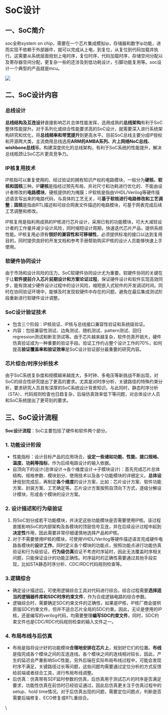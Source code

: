# SoC设计

## 一、SoC简介

soc全称system on chip，需要在一个芯片集成模拟ip，存储器和数字ip功能，进而实现不依赖于外部器件，就可以完成从上电，到复位，从复位到代码加载并执行。这需要从系统层面规划上电时序，复位时序，代码加载时序，存储空间分配以及寄存器空间分配，更复杂一些的还涉及到低功耗设计，引脚功能复用等。soc设计一个典型的产品就是mcu。

<img src="../.gitbook/assets/image (1).png" alt="" data-size="original">![](../.gitbook/assets/image.png)

## 二、SoC设计内容



### 总线设计

**总线结构及互连设计**直接影响芯片总体性能发挥，选用成熟的**总线架构**有利于SoC整体性能提升。对于系列化或综合性能要求高的SoC设计，就需要深入进行系统架构研究和优化，将**总线频率和带宽提升**到更高水平。目前SoC总线主要分成IP授权和开源两大类，主流商用总线选用**ARM的AMBA系列、片上网络NoC总线、wishbone总线**等。构建深度优化的总线架构，有利于SoC系统的性能提升，解决总线瓶颈让SoC芯片更具竞争力。

### IP核复用技术

IP核指可以重复使用的、经过验证的拥有知识产权的电路模块，一般分为**硬核、软核和固核**三种。IP**硬核**是指经过预先布局、并对尺寸和功耗进行优化的、不能由设计者修改的**电路模块**，硬核提供的为掩膜；IP软核是指由VHDL/Verilog等硬件描述语言写出来的电路代码，与具体的工艺无关，可**基于软核进行电路修改和工艺调整**；**固核**是指由RTL描述和可综合网表文件描述的电路模块，可基于网表完成后续工艺调整和修改。

IP核复用是指利用成熟的IP核进行芯片设计，采用已有的功能模块，可大大减轻设计者的工作量并减少设计风险，同时缩短设计周期，快速迭代芯片产品，提供系统性能。IP核复用必须有**很好的兼容性和可移植性**，必须提供标准的接口以达到复用目的，同时提供良好的开发文档和参考手册帮助购买IP核的设计人员能够快速上手使用。

### 软硬件协同设计

由于市场和设计风险的压力，SoC软硬件协同设计尤为重要。软硬件协同的关键在于让**软件提前介入芯片前期设计和方案论证过程**，保证硬件设计和软件实现高效同步，能有效减少硬件设计过程中的设计风险，缩短嵌入式软件的开发调试时间。同时在协同验证环境中，能够及时发现软硬件中存在的问题，避免在最后集成测试阶段重新进行软硬件设计调整。

### SoC设计验证技术

* 包含三个阶段：IP核验证、IP核与总线接口兼容性验证和系统级验证。
* 内容：包括兼容性测试、边角测试、随机测试、pattern测试、回归regression测试和断言测试等。由于芯片越来越复杂，软件仿真开销大，硬件仿真验证成为一种重要的验证手段。验证工作约占整个设计工作的70%，如何提高**验证覆盖率和验证效率**是SoC设计验证部分最重要的研究内容。

### 芯片综合/时序分析技术

由于SoC系统复杂度和规模越来越庞大，多时钟、多电压等新挑战不断出现，对SoC的综合性研究提出了更高的要求。尤其是对时序分析，关键路径的特殊约束分析，要求研究人员具有深厚的SoC系统设计背景知识。与此同时，静态时序分析（STA）、代码规则检查也日趋复杂，后端仿真效率低下等问题，对总体设计人员和SoC系统提出了更苛刻的要求。

## 三、SoC设计流程

**Soc设计流程**：SoC主要包括了硬件和软件两个部分。

### 1. 功能设计阶段

* 性能指标：设计目标产品的应用场合，**设定一些诸如功能、性能、接口规格、温度、功耗等指标**，作为后续电路设计的输入依据。
* 自顶向下的设计(总体设计->各个维度设计->子模块设计)：首先完成芯片总体结构、规格参数、模块划分、使用技术以及各个功能模块的详细定义。**总体设计**规划完成后，再制定**各个维度**的设计方案，比如：芯片设计方案、软件功能方案、封装方案、工艺确定等。芯片设计方案按照自顶向下方式，逐级分解设计模块，形成各个模块的设计方案。

### 2. 设计描述和行为级验证

1. 将SoC划分成若干功能模块，并决定这些功能模块是否需要使用IP核。该过程直接影响SoC的内部架构及各模块的顶层信号互连，并在后续设计过程中起到**决定性**作用，因此需要非常仔细谨慎地选择产品和IP核。
2. 对于不需要使用IP核的模块，可使用VHDL/Verilog等硬件描述语言完成硬件电路各模块的**设计工作**。同时定义各个模块的功能点，按照功能点进行功能仿真验证和行为级验证。**行为级仿真**验证不考虑时序延时，因此无法覆盖时序相关问题，只能保证设计的功能正确性。时序延时的正确性需要通过其他手段实现，比如STA静态时序分析、CDC/RDC代码规则检查等。

### 3.逻辑综合

* 确定设计描述后，可使用逻辑综合工具对代码进行综合。综合过程需要**选择适当的逻辑器件库和SDC时序约束文件**，作为合成逻辑电路的综合参数。
* 逻辑综合时，需要确定SDC约束文件的正确性，如果是IP核，IP核厂商会提供原版SDC约束文件，但并不适合芯片全局的SDC约束。因此，无论是使用的IP核，还是编写的verilog代码，均需要整理**编写SDC约束文件**。同时，SDC约束文件也是CDC/RDC代码规则检查的输入文件之一。

### 4. 布局布线与后仿真

* 布局是指将设计好的功能模块**合理地安排在芯片上**，规划好它们的位置。**布线**是指完成各个模块之间的互连连线。各个模块之间的连线相对较长，因此，产生的延迟会严重影响SoC性能，另外后端在实际布局布线过程中，可能会发现时序不满足，关键路径过长等问题，这些问题均需要通过定位分析的方式反馈给前端或者综合工具，进行布局布线调整。
* 后仿真：仿真带有SDF延时参数的仿真，后仿真用于测试芯片的时序是否满足要求，功能性仿真在前仿时已经验证通过，因此后仿真更关注于仿真过程中的setup、hold time情况。对于后仿真出现的问题，需要定位问题点，判断是否需要后端修复、ECO修复或RTL重综合。

\
